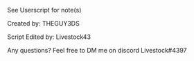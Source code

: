 See Userscript for note(s)

Created by: THEGUY3DS 


Script Edited by: Livestock43


Any questions? Feel free to DM me on discord 
Livestock#4397
